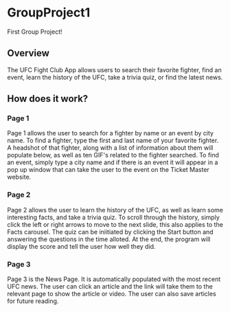 # GroupProject1
First Group Project!

## Overview
The UFC Fight Club App allows users to search their favorite fighter, find an event, learn the history of the UFC, take a trivia quiz, or find the latest news.

## How does it work?

### Page 1
Page 1 allows the user to search for a fighter by name or an event by city name. To find a fighter, type the first and last name of your favorite fighter. A headshot of that fighter, along with a list of information about them will populate below, as well as ten GIF's related to the fighter searched. To find an event, simply type a city name and if there is an event it will appear in a pop up window that can take the user to the event on the Ticket Master website.

### Page 2
Page 2 allows the user to learn the history of the UFC, as well as learn some interesting facts, and take a trivia quiz. To scroll through the history, simply click the left or right arrows to move to the next slide, this also applies to the Facts carousel. The quiz can be iniitiated by clicking the Start button and answering the questions in the time alloted. At the end, the program will display the score and tell the user how well they did. 

### Page 3
Page 3 is the News Page. It is automatically populated with the most recent UFC news. The user can click an article and the link will take them to the relevant page to show the article or video. The user can also save articles for future reading.
